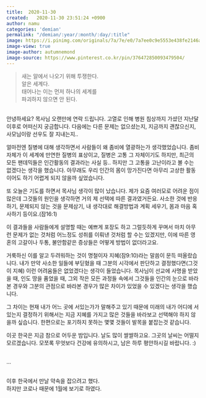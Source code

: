 ```yaml
---
title:  2020-11-30
created:   2020-11-30 23:51:24 +0900
author: namu
categories: 'demian'
permalink: "/demian/:year/:month/:day/:title"
image: https://i.pinimg.com/originals/7a/7e/e0/7a7ee0c9e5553e438fe2146aa1d0546a.jpg
image-view: true
image-author: autumnemond
image-source: https://www.pinterest.co.kr/pin/376472850093479504/
---
```


> 새는 알에서 나오기 위해 투쟁한다.<br/>
> 알은 세계다.<br/>
> 태어나는 이는 먼저 하나의 세계를<br/>파괴하지 않으면 안 된다.

<br/>안녕하세요? 목사님 오랜만에 연락 드립니다.
고열로 인해 병원 침상까지 가셨던 지난달 이후로 어떠신지 궁금합니다.
다음에는 다른 문제는 없으셨는지, 지금까지 괜찮으신지, 사모님이랑 선우도 잘 지내는지..

얼마전엔 질병에 대해 생각하면서 사람들이 왜 좀비에 열광하는가 생각했었습니다.
좀비 자체가 이 세계에 만연한 질병의 표상이고, 질병은 고통 그 자체이기도 하지만, 최근의 모든 팬데믹들은 인간활동의 결과라는 사실 등..
하지만 그 고통을 고난이라고 볼 수는 없겠다는 생각을 했습니다.
아무래도 우리 인간의 몸이 망가진다면 아무리 고상한 활동이어도 하기 어렵게 되지 않을까 싶었습니다.

또 오늘은 기도를 하면서 목사님 생각이 많이 났습니다.
제가 요즘 여러모로 어려운 점이 많은데 그것들의 원인을 생각하면 거의 제 선택에 따른 결과였거든요.
사소한 것에 반응하기, 문제되지 않는 것을 문제삼기, 내 생각대로 해결방법과 계획 세우기, 몸과 마음 혹사하기 등이요.(잠16:1)

이 결과들을 사람들에게 설명할 때는 예쁘게 포장도 하고 그럴듯하게 꾸며서
마치 아무런 문제가 없는 것처럼 어느정도 성취를 이뤄낸 것처럼 할 수는 있겠지만,
이에 따른 영혼의 고갈이나 두통, 불안함같은 증상들은 어떻게 방법이 없더라고요.

거룩하신 이를 알고 두려워하는 것이 명철이자 지혜(잠9:10)라는 말씀이 문득 떠올랐습니다.
내가 만약 사소한 일들에 부딛혔을 때 그분의 시각에서 판단하고 결정했다면(그것이 지혜) 이런 어려움들은 없었겠다는 생각이 들었습니다.
목사님이 선교에 사명을 받았을 때, 인도 땅을 품었을 때,
그외 작은 모든 과정들 속에서 그것들을 인간의 눈으로 바라본 경우와 그분의 관점으로 바라본 경우가 많은 차이가 있었을 수 있겠다는 생각을 했습니다.

그 차이는 현재 내가 어느 곳에 서있는가가 말해주고 있기 때문에
미래의 내가 어디에 서있는지 결정하기 위해서는 지금 지혜를 가지고 많은 것들을 바라보고 선택해야 하지 않을까 싶습니다.
한편으로는 포기하지 못하는 몇몇 것들이 발목을 붙잡는것 같습니다.

이곳 한국은 지금 참으로 어두운 밤입니다.
날도 많이 쌀쌀하고요. 그곳의 날씨는 어떨지 모르겠습니다.
모쪼록 무엇보다 건강에 유의하시고, 남은 하루 평안하시길 바랍니다. :)

<br/>
...
<br/><br/>

이후 한국에서 만날 약속을 잡으려고 했다.<br>
하지만 코로나 때문에 1월에 보기로 하였다.
